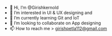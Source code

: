 - 👋 Hi, I’m @Girishkernold
- 👀 I’m interested in UI & UX designing and 
- 🌱 I’m currently learning Git and IoT
- 💞️ I’m looking to collaborate on App designing
- 📫 How to reach me > girishpetla112@gmail.com

<!---
Girishkernold/Girishkernold is a ✨ special ✨ repository because its `README.md` (this file) appears on your GitHub profile.
You can click the Preview link to take a look at your changes.
--->
